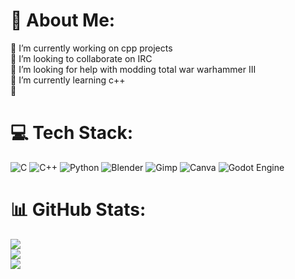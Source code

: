 # 💫 About Me:
🔭 I’m currently working on cpp projects<br>👯 I’m looking to collaborate on IRC<br>🤝 I’m looking for help with modding total war warhammer III<br>🌱 I’m currently learning c++<br>💬


# 💻 Tech Stack:
![C](https://img.shields.io/badge/c-%2300599C.svg?style=flat&logo=c&logoColor=white) ![C++](https://img.shields.io/badge/c++-%2300599C.svg?style=flat&logo=c%2B%2B&logoColor=white) ![Python](https://img.shields.io/badge/python-3670A0?style=flat&logo=python&logoColor=ffdd54) ![Blender](https://img.shields.io/badge/blender-%23F5792A.svg?style=flat&logo=blender&logoColor=white) ![Gimp](https://img.shields.io/badge/Gimp-657D8B?style=flat&logo=gimp&logoColor=FFFFFF) ![Canva](https://img.shields.io/badge/Canva-%2300C4CC.svg?style=flat&logo=Canva&logoColor=white) ![Godot Engine](https://img.shields.io/badge/GODOT-%23FFFFFF.svg?style=flat&logo=godot-engine)
# 📊 GitHub Stats:
![](https://github-readme-stats.vercel.app/api?username=Torutu&theme=dracula&hide_border=false&include_all_commits=true&count_private=false)<br/>
![](https://github-readme-streak-stats.herokuapp.com/?user=Torutu&theme=dracula&hide_border=false)<br/>
![](https://github-readme-stats.vercel.app/api/top-langs/?username=Torutu&theme=dracula&hide_border=false&include_all_commits=true&count_private=false&layout=compact)

<!-- Proudly created with GPRM ( https://gprm.itsvg.in ) -->
